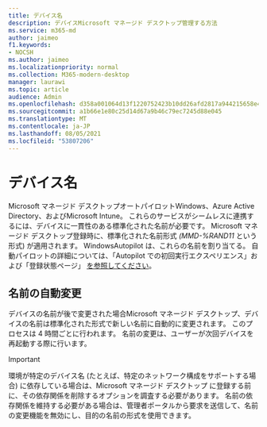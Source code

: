 ```yaml
---
title: デバイス名
description: デバイスMicrosoft マネージド デスクトップ管理する方法
ms.service: m365-md
author: jaimeo
f1.keywords:
- NOCSH
ms.author: jaimeo
ms.localizationpriority: normal
ms.collection: M365-modern-desktop
manager: laurawi
ms.topic: article
audience: Admin
ms.openlocfilehash: d358a001064d13f1220752423b10dd26afd2817a944215658e4f11b368f611a6
ms.sourcegitcommit: a1b66e1e80c25d14d67a9b46c79ec7245d88e045
ms.translationtype: MT
ms.contentlocale: ja-JP
ms.lasthandoff: 08/05/2021
ms.locfileid: "53807206"
---
```

# <a name="device-names"></a>デバイス名

Microsoft マネージド デスクトップオートパイロットWindows、Azure Active Directory、およびMicrosoft Intune。 これらのサービスがシームレスに連携するには、デバイスに一貫性のある標準化された名前が必要です。 Microsoft マネージド デスクトップ登録時に、標準化された名前形式 *(MMD-%RAND11* という形式) が適用されます。 WindowsAutopilot は、これらの名前を割り当てる。 自動パイロットの詳細については、「Autopilot での初回実行エクスペリエンス」および「登録状態ページ」 [を参照してください](../get-started/esp-first-run.md)。

## <a name="automated-name-changes"></a>名前の自動変更

デバイスの名前が後で変更された場合Microsoft マネージド デスクトップ、デバイスの名前は標準化された形式で新しい名前に自動的に変更されます。 このプロセスは 4 時間ごとに行われます。 名前の変更は、ユーザーが次回デバイスを再起動する際に行います。

> [!IMPORTANT]
> 環境が特定のデバイス名 (たとえば、特定のネットワーク構成をサポートする場合) に依存している場合は、Microsoft マネージド デスクトップ に登録する前に、その依存関係を削除するオプションを調査する必要があります。 名前の依存関係を維持する必要がある場合は、管理者ポータルから要求を[](../working-with-managed-desktop/admin-support.md)送信して、名前の変更機能を無効にし、目的の名前の形式を使用できます。